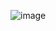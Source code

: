 ![image](https://github.com/Kk015/basic-website-template-1/assets/89037807/a52d0592-a10f-42b8-933f-d9a7eb7d69ac)
